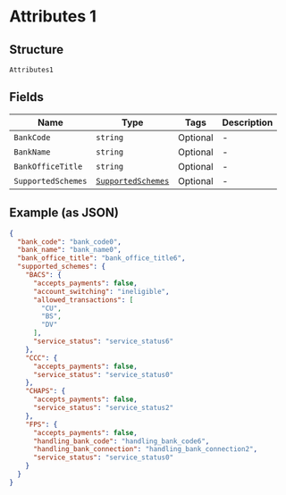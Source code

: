 
# Attributes 1

## Structure

`Attributes1`

## Fields

| Name | Type | Tags | Description |
|  --- | --- | --- | --- |
| `BankCode` | `string` | Optional | - |
| `BankName` | `string` | Optional | - |
| `BankOfficeTitle` | `string` | Optional | - |
| `SupportedSchemes` | [`SupportedSchemes`](../../doc/models/supported-schemes.md) | Optional | - |

## Example (as JSON)

```json
{
  "bank_code": "bank_code0",
  "bank_name": "bank_name0",
  "bank_office_title": "bank_office_title6",
  "supported_schemes": {
    "BACS": {
      "accepts_payments": false,
      "account_switching": "ineligible",
      "allowed_transactions": [
        "CU",
        "BS",
        "DV"
      ],
      "service_status": "service_status6"
    },
    "CCC": {
      "accepts_payments": false,
      "service_status": "service_status0"
    },
    "CHAPS": {
      "accepts_payments": false,
      "service_status": "service_status2"
    },
    "FPS": {
      "accepts_payments": false,
      "handling_bank_code": "handling_bank_code6",
      "handling_bank_connection": "handling_bank_connection2",
      "service_status": "service_status0"
    }
  }
}
```

